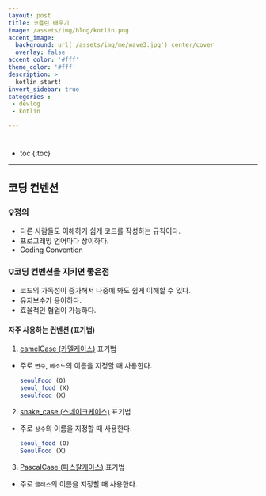 ```yaml
---
layout: post
title: 코틀린 배우기
image: /assets/img/blog/kotlin.png
accent_image: 
  background: url('/assets/img/me/wave3.jpg') center/cover
  overlay: false
accent_color: '#fff'
theme_color: '#fff'
description: >
  kotlin start!
invert_sidebar: true
categories :
 - devlog	
 - kotlin

---
```


# 

* toc
{:toc}
---



## 코딩 컨벤션



### 💡정의

- 다른 사람들도 이해하기 쉽게 코드를 작성하는 규칙이다.
- 프로그래밍 언어마다 상이하다.
- Coding Convention



### 💡코딩 컨벤션을 지키면 좋은점

- 코드의 가독성이 증가해서 나중에 봐도 쉽게 이해할 수 있다.
- 유지보수가 용이하다.
- 효율적인 협업이 가능하다.



#### 자주 사용하는 컨벤션 (표기법)

1) [camelCase (카멜케이스)](https://ko.wikipedia.org/wiki/카멜_표기법) 표기법

- 주로 `변수`, `메소드`의 이름을 지정할 때 사용한다.

  ```jsx
  seoulFood (O)
  seoul_food (X)
  seoulfood (X)
  ```

2. [snake_case (스네이크케이스)](https://ko.wikipedia.org/wiki/스네이크_표기법) 표기법

- 주로 `상수`의 이름을 지정할 때 사용한다.

  ```jsx
  seoul_food (O)
  SeoulFood (X)
  ```

3. [PascalCase (파스칼케이스)](https://en.wiktionary.org/wiki/Pascal_case) 표기법

- 주로 `클래스`의 이름을 지정할 때 사용한다.
